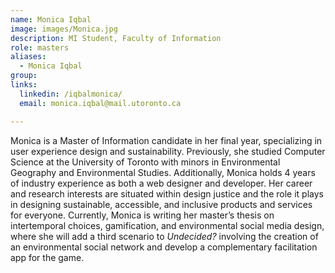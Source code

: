 ```yaml
---
name: Monica Iqbal
image: images/Monica.jpg
description: MI Student, Faculty of Information
role: masters
aliases: 
  - Monica Iqbal
group: 
links:
  linkedin: /iqbalmonica/
  email: monica.iqbal@mail.utoronto.ca

---
```


Monica is a Master of Information candidate in her final year, specializing in user experience design and sustainability. 
Previously, she studied Computer Science at the University of Toronto with minors in Environmental Geography and Environmental Studies. 
Additionally, Monica holds 4 years of industry experience as both a web designer and developer. Her career and research interests are situated 
within design justice and the role it plays in designing sustainable, accessible, and inclusive products and services for everyone. Currently, 
Monica is writing her master’s thesis on intertemporal choices, gamification, and environmental social media design, where she will add a third scenario to 
*Undecided?* involving the creation of an environmental social network and develop a complementary facilitation app for the game.